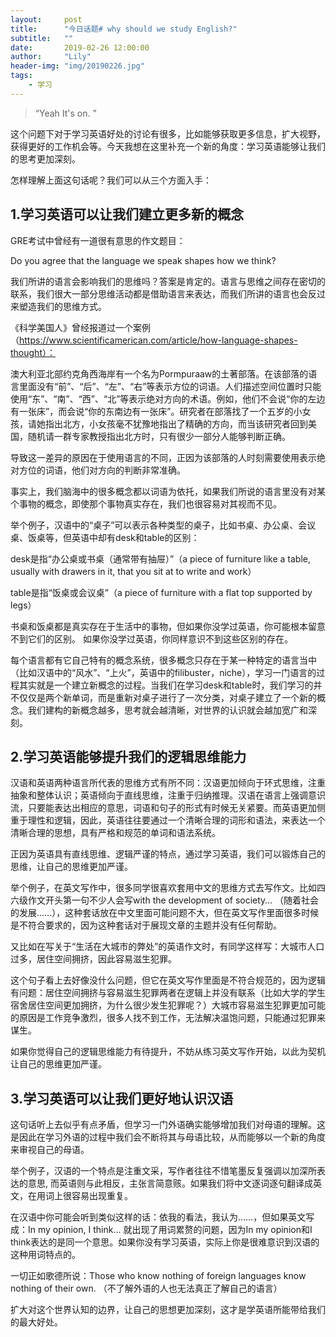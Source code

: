 ```yaml
---
layout:     post
title:      "今日话题# why should we study English?"
subtitle:   ""
date:       2019-02-26 12:00:00
author:     "Lily"
header-img: "img/20190226.jpg"
tags:
    - 学习
---
```


> “Yeah It's on. ”

这个问题下对于学习英语好处的讨论有很多，比如能够获取更多信息，扩大视野，获得更好的工作机会等。今天我想在这里补充一个新的角度：学习英语能够让我们的思考更加深刻。


怎样理解上面这句话呢？我们可以从三个方面入手：


## 1.学习英语可以让我们建立更多新的概念


GRE考试中曾经有一道很有意思的作文题目：


Do you agree that the language we speak shapes how we think?


我们所讲的语言会影响我们的思维吗？答案是肯定的。语言与思维之间存在密切的联系，我们很大一部分思维活动都是借助语言来表达，而我们所讲的语言也会反过来塑造我们的思维方式。


《科学美国人》曾经报道过一个案例（https://www.scientificamerican.com/article/how-language-shapes-thought）：


澳大利亚北部约克角西海岸有一个名为Pormpuraaw的土著部落。在该部落的语言里面没有“前”、“后”、“左”、“右”等表示方位的词语。人们描述空间位置时只能使用“东”、“南”、“西”、“北”等表示绝对方向的术语。例如，他们不会说“你的左边有一张床”，而会说“你的东南边有一张床”。研究者在部落找了一个五岁的小女孩，请她指出北方，小女孩毫不犹豫地指出了精确的方向，而当该研究者回到美国，随机请一群专家教授指出北方时，只有很少一部分人能够判断正确。


导致这一差异的原因在于使用语言的不同，正因为该部落的人时刻需要使用表示绝对方位的词语，他们对方向的判断非常准确。


事实上，我们脑海中的很多概念都以词语为依托，如果我们所说的语言里没有对某个事物的概念，即使那个事物真实存在，我们也很容易对其视而不见。


举个例子，汉语中的“桌子”可以表示各种类型的桌子，比如书桌、办公桌、会议桌、饭桌等，但英语中却有desk和table的区别：


desk是指“办公桌或书桌（通常带有抽屉）”（a piece of furniture like a table, usually with drawers in it, that you sit at to write and work）


table是指“饭桌或会议桌”（a piece of furniture with a flat top supported by legs）


书桌和饭桌都是真实存在于生活中的事物，但如果你没学过英语，你可能根本留意不到它们的区别。
如果你没学过英语，你同样意识不到这些区别的存在。


每个语言都有它自己特有的概念系统，很多概念只存在于某一种特定的语言当中（比如汉语中的“风水”、“上火”，英语中的filibuster，niche），学习一门语言的过程其实就是一个建立新概念的过程。当我们在学习desk和table时，我们学习的并不仅仅是两个新单词，而是重新对桌子进行了一次分类，对桌子建立了一个新的概念。我们建构的新概念越多，思考就会越清晰，对世界的认识就会越加宽广和深刻。


## 2.学习英语能够提升我们的逻辑思维能力


汉语和英语两种语言所代表的思维方式有所不同：汉语更加倾向于环式思维，注重抽象和整体认识；英语倾向于直线思维，注重于归纳推理。汉语在语言上强调意识流，只要能表达出相应的意思，词语和句子的形式有时候无关紧要。而英语更加侧重于理性和逻辑，因此，英语往往要通过一个清晰合理的词形和语法，来表达一个清晰合理的思想，具有严格和规范的单词和语法系统。


正因为英语具有直线思维、逻辑严谨的特点，通过学习英语，我们可以锻炼自己的思维，让自己的思维更加严谨。


举个例子，在英文写作中，很多同学很喜欢套用中文的思维方式去写作文。比如四六级作文开头第一句不少人会写with the development of society… （随着社会的发展……），这种套话放在中文里面可能问题不大，但在英文写作里面很多时候是不符合要求的，因为这种套话对于展现文章的主题并没有任何帮助。


又比如在写关于“生活在大城市的弊处”的英语作文时，有同学这样写：大城市人口过多，居住空间拥挤，因此容易滋生犯罪。


这个句子看上去好像没什么问题，但它在英文写作里面是不符合规范的，因为逻辑有问题：居住空间拥挤与容易滋生犯罪两者在逻辑上并没有联系（比如大学的学生宿舍居住空间更加拥挤，为什么很少发生犯罪呢？）大城市容易滋生犯罪更加可能的原因是工作竞争激烈，很多人找不到工作，无法解决温饱问题，只能通过犯罪来谋生。


如果你觉得自己的逻辑思维能力有待提升，不妨从练习英文写作开始，以此为契机让自己的思维更加严谨。


## 3.学习英语可以让我们更好地认识汉语


这句话听上去似乎有点矛盾，但学习一门外语确实能够增加我们对母语的理解。这是因此在学习外语的过程中我们会不断将其与母语比较，从而能够以一个新的角度来审视自己的母语。


举个例子，汉语的一个特点是注重文采，写作者往往不惜笔墨反复强调以加深所表达的意思, 而英语则与此相反，主张言简意赅。如果我们将中文逐词逐句翻译成英文，在用词上很容易出现重复。


在汉语中你可能会听到类似这样的话：依我的看法，我认为……，但如果英文写成：In my opinion, I think… 就出现了用词累赘的问题，因为In my opinion和I think表达的是同一个意思。如果你没有学习英语，实际上你是很难意识到汉语的这种用词特点的。

一切正如歌德所说：Those who know nothing of foreign languages know nothing of their own. （不了解外语的人也无法真正了解自己的语言）




扩大对这个世界认知的边界，让自己的思想更加深刻，这才是学英语所能带给我们的最大好处。